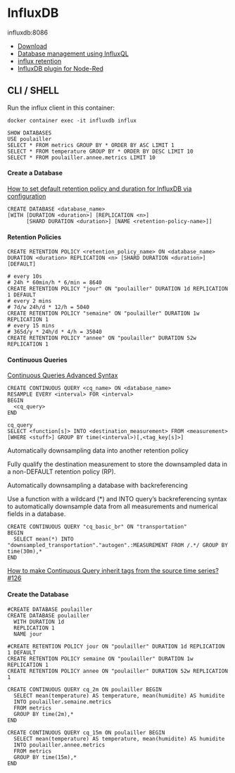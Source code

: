 # InfluxDB

influxdb:8086

* [Download](https://www.influxdata.com/get-influxdb/)
* [Database management using InfluxQL](https://docs.influxdata.com/influxdb/v1.7/query_language/database_management/)
* [influx retention](https://bl.ocks.org/nl-hugo/acf9ceabb9a813d067484d9723ca3f77)
* [InfluxDB plugin for Node-Red](https://www.npmjs.com/package/node-red-contrib-influxdb)

## CLI / SHELL

Run the influx client in this container:

`docker container exec -it influxdb influx`

```
SHOW DATABASES
USE poulailler
SELECT * FROM metrics GROUP BY * ORDER BY ASC LIMIT 1
SELECT * FROM temperature GROUP BY * ORDER BY DESC LIMIT 10
SELECT * FROM poulailler.annee.metrics LIMIT 10
```



#### Create a Database

[How to set default retention policy and duration for InfluxDB via configuration](https://stackoverflow.com/a/41640770)

```
CREATE DATABASE <database_name>
[WITH [DURATION <duration>] [REPLICATION <n>]
      [SHARD DURATION <duration>] [NAME <retention-policy-name>]]
```


#### Retention Policies

```
CREATE RETENTION POLICY <retention_policy_name> ON <database_name> DURATION <duration> REPLICATION <n> [SHARD DURATION <duration>] [DEFAULT]
```

```
# every 10s
# 24h * 60min/h * 6/min = 8640
CREATE RETENTION POLICY "jour" ON "poulailler" DURATION 1d REPLICATION 1 DEFAULT
# every 2 mins
# 7d/w 24h/d * 12/h = 5040
CREATE RETENTION POLICY "semaine" ON "poulailler" DURATION 1w REPLICATION 1
# every 15 mins
# 365d/y * 24h/d * 4/h = 35040
CREATE RETENTION POLICY "annee" ON "poulailler" DURATION 52w REPLICATION 1
```


#### Continuous Queries

[Continuous Queries Advanced Syntax](https://docs.influxdata.com/influxdb/v1.7/query_language/continuous_queries/#advanced-syntax)

```
CREATE CONTINUOUS QUERY <cq_name> ON <database_name>
RESAMPLE EVERY <interval> FOR <interval>
BEGIN
  <cq_query>
END
```

```
cq_query
SELECT <function[s]> INTO <destination_measurement> FROM <measurement> [WHERE <stuff>] GROUP BY time(<interval>)[,<tag_key[s]>]
```

Automatically downsampling data into another retention policy

Fully qualify the destination measurement to store the downsampled data in a non-DEFAULT retention policy (RP).

Automatically downsampling a database with backreferencing

Use a function with a wildcard (*) and INTO query’s backreferencing syntax to automatically downsample data from all measurements and numerical fields in a database.

```
CREATE CONTINUOUS QUERY "cq_basic_br" ON "transportation"
BEGIN
  SELECT mean(*) INTO "downsampled_transportation"."autogen".:MEASUREMENT FROM /.*/ GROUP BY time(30m),*
END
```

[How to make Continuous Query inherit tags from the source time series? #126](https://github.com/influxdata/influxdb.com/issues/126)



#### Create the Database

```
#CREATE DATABASE poulailler
CREATE DATABASE poulailler
  WITH DURATION 1d
  REPLICATION 1
  NAME jour
```

```
#CREATE RETENTION POLICY jour ON "poulailler" DURATION 1d REPLICATION 1 DEFAULT
CREATE RETENTION POLICY semaine ON "poulailler" DURATION 1w REPLICATION 1
CREATE RETENTION POLICY annee ON "poulailler" DURATION 52w REPLICATION 1
```

```
CREATE CONTINUOUS QUERY cq_2m ON poulailler BEGIN
  SELECT mean(temperature) AS temperature, mean(humidite) AS humidite
  INTO poulailler.semaine.metrics
  FROM metrics
  GROUP BY time(2m),*
END

CREATE CONTINUOUS QUERY cq_15m ON poulailler BEGIN
  SELECT mean(temperature) AS temperature, mean(humidite) AS humidite
  INTO poulailler.annee.metrics
  FROM metrics
  GROUP BY time(15m),*
END
```
